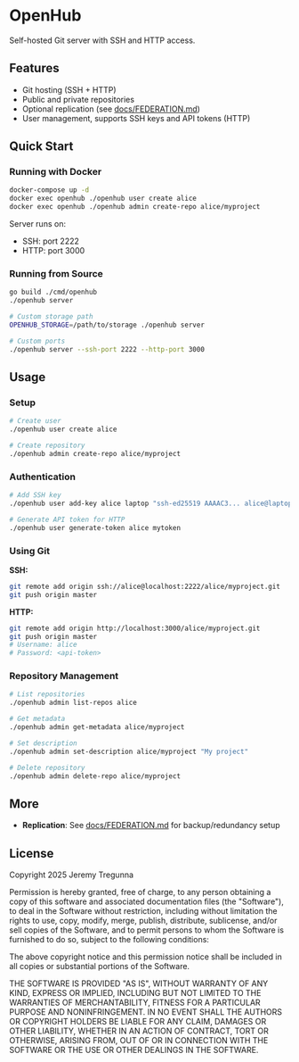 # OpenHub

Self-hosted Git server with SSH and HTTP access.

## Features

- Git hosting (SSH + HTTP)
- Public and private repositories
- Optional replication (see [docs/FEDERATION.md](docs/FEDERATION.md))
- User management, supports SSH keys and API tokens (HTTP)

## Quick Start

### Running with Docker

```bash
docker-compose up -d
docker exec openhub ./openhub user create alice
docker exec openhub ./openhub admin create-repo alice/myproject
```

Server runs on:
- SSH: port 2222
- HTTP: port 3000

### Running from Source

```bash
go build ./cmd/openhub
./openhub server

# Custom storage path
OPENHUB_STORAGE=/path/to/storage ./openhub server

# Custom ports
./openhub server --ssh-port 2222 --http-port 3000
```

## Usage

### Setup

```bash
# Create user
./openhub user create alice

# Create repository
./openhub admin create-repo alice/myproject
```

### Authentication

```bash
# Add SSH key
./openhub user add-key alice laptop "ssh-ed25519 AAAAC3... alice@laptop"

# Generate API token for HTTP
./openhub user generate-token alice mytoken
```

### Using Git

**SSH:**
```bash
git remote add origin ssh://alice@localhost:2222/alice/myproject.git
git push origin master
```

**HTTP:**
```bash
git remote add origin http://localhost:3000/alice/myproject.git
git push origin master
# Username: alice
# Password: <api-token>
```

### Repository Management

```bash
# List repositories
./openhub admin list-repos alice

# Get metadata
./openhub admin get-metadata alice/myproject

# Set description
./openhub admin set-description alice/myproject "My project"

# Delete repository
./openhub admin delete-repo alice/myproject
```

## More

- **Replication**: See [docs/FEDERATION.md](docs/FEDERATION.md) for backup/redundancy setup

## License

Copyright 2025 Jeremy Tregunna

Permission is hereby granted, free of charge, to any person obtaining a copy of
this software and associated documentation files (the "Software"), to deal in
the Software without restriction, including without limitation the rights to
use, copy, modify, merge, publish, distribute, sublicense, and/or sell copies of
the Software, and to permit persons to whom the Software is furnished to do so,
subject to the following conditions:

The above copyright notice and this permission notice shall be included in all
copies or substantial portions of the Software.

THE SOFTWARE IS PROVIDED "AS IS", WITHOUT WARRANTY OF ANY KIND, EXPRESS OR
IMPLIED, INCLUDING BUT NOT LIMITED TO THE WARRANTIES OF MERCHANTABILITY, FITNESS
FOR A PARTICULAR PURPOSE AND NONINFRINGEMENT. IN NO EVENT SHALL THE AUTHORS OR
COPYRIGHT HOLDERS BE LIABLE FOR ANY CLAIM, DAMAGES OR OTHER LIABILITY, WHETHER
IN AN ACTION OF CONTRACT, TORT OR OTHERWISE, ARISING FROM, OUT OF OR IN
CONNECTION WITH THE SOFTWARE OR THE USE OR OTHER DEALINGS IN THE SOFTWARE.
